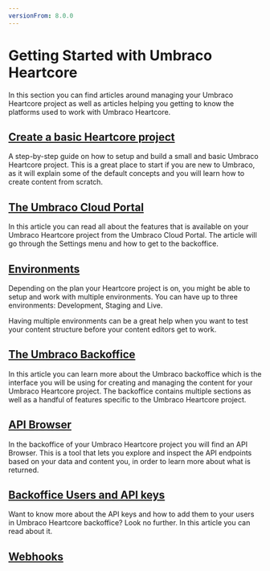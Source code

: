 ```yaml
---
versionFrom: 8.0.0
---
```


# Getting Started with Umbraco Heartcore

In this section you can find articles around managing your Umbraco Heartcore project as well as articles helping you getting to know the platforms used to work with Umbraco Heartcore.

## [Create a basic Heartcore project](Creating-a-Heartcore-project)

A step-by-step guide on how to setup and build a small and basic Umbraco Heartcore project. This is a great place to start if you are new to Umbraco, as it will explain some of the default concepts and you will learn how to create content from scratch.

## [The Umbraco Cloud Portal](The-Cloud-Portal)
In this article you can read all about the features that is available on your Umbraco Heartcore project from the Umbraco Cloud Portal. The article will go through the Settings menu and how to get to the backoffice.

## [Environments](Working-with-environments)

Depending on the plan your Heartcore project is on, you might be able to setup and work with multiple environments. You can have up to three environments: Development, Staging and Live.

Having multiple environments can be a great help when you want to test your content structure before your content editors get to work.

## [The Umbraco Backoffice](The-Umbraco-Backoffice)

In this article you can learn more about the Umbraco backoffice which is the interface you will be using for creating and managing the content for your Umbraco Heartcore project. The backoffice contains multiple sections as well as a handful of features specific to the Umbraco Heartcore project.

## [API Browser](API-Browser)

In the backoffice of your Umbraco Heartcore project you will find an API Browser. This is a tool that lets you explore and inspect the API endpoints based on your data and content you, in order to learn more about what is returned.

## [Backoffice Users and API keys](Backoffice-Users-and-API-Keys)

Want to know more about the API keys and how to add them to your users in Umbraco Heartcore backoffice? Look no further. In this article you can read about it.

## [Webhooks](Webhooks)